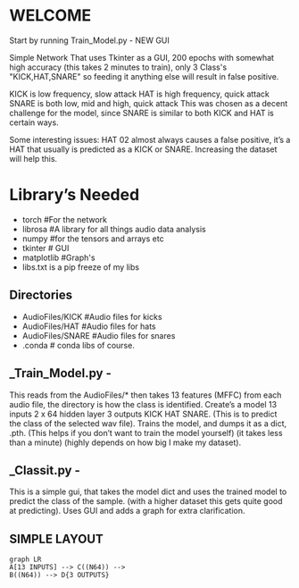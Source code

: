 # WELCOME

Start by running Train_Model.py - NEW GUI

Simple Network That uses Tkinter as a GUI, 200 epochs with somewhat high accuracy (this takes 2 minutes to train), only 3 Class's "KICK,HAT,SNARE" so feeding it anything else will result in false positive.

KICK is low frequency, slow attack
HAT is high frequency, quick attack
SNARE is both low, mid and high, quick attack
This was chosen as a decent challenge for the model, since SNARE is similar to both KICK and HAT is certain ways.

Some interesting issues:
HAT 02 almost always causes a false positive, it’s a HAT that usually is predicted as a KICK or SNARE.
Increasing the dataset will help this.



# Library’s Needed

 - torch #For the network
 - librosa #A library for all things audio data analysis
 - numpy #for the tensors and arrays etc
 - tkinter # GUI
 - matplotlib #Graph's
 - libs.txt is a pip freeze of my libs

## Directories

 - AudioFiles/KICK #Audio files for kicks  
 - AudioFiles/HAT #Audio files for hats  
 - AudioFiles/SNARE #Audio files for snares      
 - .conda # conda libs of course.

## _Train_Model.py -

This reads from the AudioFiles/* then takes 13 features (MFFC) from each audio file, the directory is how the class is identified. Create’s a model 13 inputs 2 x 64 hidden layer 3 outputs KICK HAT SNARE. (This is to predict the class of the selected wav file). Trains the model, and dumps it as a dict, .pth. (This helps if you don’t want to train the model yourself) (it takes less than a minute) (highly depends on how big I make my dataset).

## _Classit.py -

This is a simple gui, that takes the model dict and uses the trained model to predict the class of the sample. (with a higher dataset this gets quite good at predicting). Uses GUI and adds a graph for extra clarification.


## SIMPLE LAYOUT
```mermaid
graph LR
A[13 INPUTS] --> C((N64)) -->
B((N64)) --> D{3 OUTPUTS}

```
